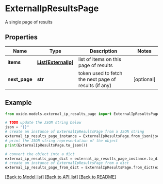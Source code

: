 # ExternalIpResultsPage

A single page of results

## Properties

Name | Type | Description | Notes
------------ | ------------- | ------------- | -------------
**items** | [**List[ExternalIp]**](ExternalIp.md) | list of items on this page of results | 
**next_page** | **str** | token used to fetch the next page of results (if any) | [optional] 

## Example

```python
from oxide.models.external_ip_results_page import ExternalIpResultsPage

# TODO update the JSON string below
json = "{}"
# create an instance of ExternalIpResultsPage from a JSON string
external_ip_results_page_instance = ExternalIpResultsPage.from_json(json)
# print the JSON string representation of the object
print(ExternalIpResultsPage.to_json())

# convert the object into a dict
external_ip_results_page_dict = external_ip_results_page_instance.to_dict()
# create an instance of ExternalIpResultsPage from a dict
external_ip_results_page_from_dict = ExternalIpResultsPage.from_dict(external_ip_results_page_dict)
```
[[Back to Model list]](../README.md#documentation-for-models) [[Back to API list]](../README.md#documentation-for-api-endpoints) [[Back to README]](../README.md)


